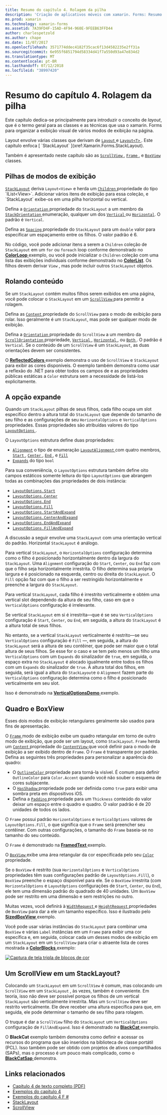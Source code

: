 ```yaml
---
title: Resumo do capítulo 4. Rolagem da pilha
description: 'Criação de aplicativos móveis com xamarin. Forms: Resumo do capítulo 4. Rolagem da pilha'
ms.prod: xamarin
ms.technology: xamarin-forms
ms.assetid: 7A39FD4F-15AD-4F94-960E-9FEEB63FFD44
author: charlespetzold
ms.author: chape
ms.date: 11/07/2017
ms.openlocfilehash: 3571774ddec4182f35cac6f13d4582235e2ff31a
ms.sourcegitcommit: 6e955f6851794d58334d41f7a550d93a47e834d2
ms.translationtype: MT
ms.contentlocale: pt-BR
ms.lasthandoff: 07/12/2018
ms.locfileid: "38997420"
---
```

# <a name="summary-of-chapter-4-scrolling-the-stack"></a>Resumo do capítulo 4. Rolagem da pilha

Este capítulo dedica-se principalmente para introduzir o conceito de *layout*, que é o termo geral para as classes e as técnicas que usa o xamarin. Forms para organizar a exibição visual de vários modos de exibição na página.

Layout envolve várias classes que derivam de [ `Layout` ](xref:Xamarin.Forms.Layout) e [ `Layout<T>` ](xref:Xamarin.Forms.Layout`1). Este capítulo enfoca [ `StackLayout` ](xref:Xamarin.Forms.StackLayout).

Também é apresentado neste capítulo são as [ `ScrollView` ](xref:Xamarin.Forms.ScrollView), [ `Frame` ](xref:Xamarin.Forms.Frame), e [ `BoxView` ](xref:Xamarin.Forms.BoxView) classes.

## <a name="stacks-of-views"></a>Pilhas de modos de exibição

[`StackLayout`](xref:Xamarin.Forms.StackLayout) deriva `Layout<View>` e herda um [ `Children` ](xref:Xamarin.Forms.Layout`1) propriedade do tipo `IList<View>`. Adicionar vários itens de exibição para essa coleção, e `StackLayout` exibe-os em uma pilha horizontal ou vertical.

Defina a [ `Orientation` ](xref:Xamarin.Forms.StackLayout.Orientation) propriedade do `StackLayout` a um membro da [ `StackOrientation` ](xref:Xamarin.Forms.StackOrientation) enumeração, qualquer um dos [ `Vertical` ](xref:Xamarin.Forms.StackOrientation.Vertical) ou [ `Horizontal`](xref:Xamarin.Forms.StackOrientation.Horizontal). O padrão é `Vertical`.

Defina as [ `Spacing` ](xref:Xamarin.Forms.StackLayout.Spacing) propriedade do `StackLayout` para um `double` valor para especificar um espaçamento entre os filhos. O valor padrão é 6.

No código, você pode adicionar itens a serem a `Children` coleção de `StackLayout` em um `for` ou `foreach` loop conforme demonstrado no [ **ColorLoop** ](https://github.com/xamarin/xamarin-forms-book-samples/tree/master/Chapter04/ColorLoop) exemplo, ou você pode inicializar o `Children` coleção com uma lista das exibições individuais conforme demonstrado no [ **ColorList**](https://github.com/xamarin/xamarin-forms-book-samples/tree/master/Chapter04/ColorList). Os filhos devem derivar `View` , mas pode incluir outros `StackLayout` objetos.

## <a name="scrolling-content"></a>Rolando conteúdo

Se um `StackLayout` contém muitos filhos serem exibidos em uma página, você pode colocar o `StackLayout` em um [ `ScrollView` ](xref:Xamarin.Forms.ScrollView) para permitir a rolagem.

Defina as [ `Content` ](xref:Xamarin.Forms.ScrollView.Content) propriedade do `ScrollView` para o modo de exibição para rolar. Isso geralmente é um `StackLayout`, mas pode ser qualquer modo de exibição.

Defina a [ `Orientation` ](xref:Xamarin.Forms.ScrollView.Orientation) propriedade do `ScrollView` a um membro da [ `ScrollOrientation` ](xref:Xamarin.Forms.ScrollOrientation) propriedade, [ `Vertical` ](xref:Xamarin.Forms.ScrollOrientation.Vertical), [ `Horizontal` ](xref:Xamarin.Forms.ScrollOrientation.Horizontal), ou [ `Both` ](xref:Xamarin.Forms.ScrollOrientation.Both). O padrão é `Vertical`. Se o conteúdo de um `ScrollView` é um `StackLayout`, as duas orientações devem ser consistentes.

O [ **ReflectedColors** ](https://github.com/xamarin/xamarin-forms-book-samples/tree/master/Chapter04/ReflectedColors) exemplo demonstra o uso de `ScrollView` e `StackLayout` para exibir as cores disponíveis. O exemplo também demonstra como usar a reflexão do .NET para obter todos os campos de e as propriedades públicas estáticas a `Color` estrutura sem a necessidade de listá-los explicitamente.

## <a name="the-expands-option"></a>A opção expande

Quando um `StackLayout` pilhas de seus filhos, cada filho ocupa um slot específico dentro a altura total do `StackLayout` que depende do tamanho de seu filho e as configurações de seu `HorizontalOptions` e `VerticalOptions` propriedades. Essas propriedades são atribuídas valores do tipo [ `LayoutOptions` ](http://developer.xamstage.com/api/type/Xamarin.Forms.LayoutOptions/).

O `LayoutOptions` estrutura define duas propriedades:

- [`Alignment`](xref:Xamarin.Forms.LayoutOptions.Alignment) o tipo de enumeração [ `LayoutAlignment` ](xref:Xamarin.Forms.LayoutAlignment) com quatro membros, [ `Start` ](xref:Xamarin.Forms.LayoutAlignment.Start), [ `Center` ](xref:Xamarin.Forms.LayoutAlignment.Center), [ `End` ](xref:Xamarin.Forms.LayoutAlignment.End), e [`Fill`](xref:Xamarin.Forms.LayoutAlignment.Fill)
- [`Expands`](xref:Xamarin.Forms.LayoutOptions.Expands) do tipo `bool`

Para sua conveniência, o `LayoutOptions` estrutura também define oito campos estáticos somente leitura do tipo `LayoutOptions` que abrangem todas as combinações das propriedades de dois instância:

- [`LayoutOptions.Start`](xref:Xamarin.Forms.LayoutOptions.Start)
- [`LayoutOptions.Center`](xref:Xamarin.Forms.LayoutOptions.Center)
- [`LayoutOptions.End`](xref:Xamarin.Forms.LayoutOptions.End)
- [`LayoutOptions.Fill`](xref:Xamarin.Forms.LayoutOptions.Fill)
- [`LayoutOptions.StartAndExpand`](xref:Xamarin.Forms.LayoutOptions.StartAndExpand)
- [`LayoutOptions.CenterAndExpand`](xref:Xamarin.Forms.LayoutOptions.CenterAndExpand)
- [`LayoutOptions.EndAndExpand`](xref:Xamarin.Forms.LayoutOptions.EndAndExpand)
- [`LayoutOptions.FillAndExpand`](xref:Xamarin.Forms.LayoutOptions.FillAndExpand)

A discussão a seguir envolve uma `StackLayout` com uma orientação vertical do padrão. Horizontal `StackLayout` é análogo.

Para vertical `StackLayout`, o `HorizontalOptions` configuração determina como o filho é posicionado horizontalmente dentro da largura do `StackLayout`. Uma `Alignment` configuração do `Start`, `Center`, ou `End` faz com que o filho seja horizontalmente irrestrita. O filho determina sua própria largura e é posicionado na esquerda, centro ou direita do `StackLayout`. O `Fill` opção faz com que o filho a ser restringido horizontalmente e preenche a largura do `StackLayout`.

Para vertical `StackLayout`, cada filho é irrestrito verticalmente e obtém uma vertical slot dependendo da altura de seu filho, caso em que o `VerticalOptions` configuração é irrelevante.

Se vertical `StackLayout` em si é irrestrita&mdash;que é se seu `VerticalOptions` configuração é `Start`, `Center`, ou `End`, em seguida, a altura do `StackLayout` é a altura total de seus filhos.

No entanto, se a vertical `StackLayout` verticalmente é restrito&mdash;se seu `VerticalOptions` configuração é `Fill` &mdash;, em seguida, a altura do `StackLayout` será a altura de seu contêiner, que pode ser maior que o total altura de seus filhos. Se esse for o caso e se tem pelo menos um filho uma `VerticalOptions` com um `Expands` do sinalizador de `true`, em seguida, o espaço extra no `StackLayout` é alocado igualmente entre todos os filhos com um `Expands` do sinalizador de `true`. A altura total dos filhos, em seguida, será igual a altura do `StackLayout`e o `Alignment` fazem parte do `VerticalOptions` configuração determina como o filho é posicionado verticalmente em seu slot.

Isso é demonstrado na [ **VerticalOptionsDemo** ](https://github.com/xamarin/xamarin-forms-book-samples/tree/master/Chapter04/VerticalOptionsDemo) exemplo.

## <a name="frame-and-boxview"></a>Quadro e BoxView

Esses dois modos de exibição retangulares geralmente são usados para fins de apresentação.

O [ `Frame` ](xref:Xamarin.Forms.Frame) modo de exibição exibe um quadro retangular em torno de outro modo de exibição, que pode ser um layout, como `StackLayout`. `Frame` herda um [ `Content` ](xref:Xamarin.Forms.ContentView.Content) propriedade do [ `ContentView` ](xref:Xamarin.Forms.ContentView) que você definir para o modo de exibição a ser exibido dentro de `Frame`. O `Frame` é transparente por padrão. Defina as seguintes três propriedades para personalizar a aparência do quadro:

- O [ `OutlineColor` ](xref:Xamarin.Forms.Frame.OutlineColor) propriedade para torná-la visível. É comum para definir `OutlineColor` para `Color.Accent` quando você não souber o esquema de cores subjacente.
- O [ `HasShadow` ](xref:Xamarin.Forms.Frame.HasShadow) propriedade pode ser definida como `true` para exibir uma sombra preta em dispositivos iOS.
- Defina a [ `Padding` ](xref:Xamarin.Forms.Layout.Padding) propriedade para um `Thickness` conteúdo do valor deixar um espaço entre o quadro e quadro. O valor padrão é de 20 unidades de todos os lados.

O `Frame` possui padrão `HorizontalOptions` e `VerticalOptions` valores de `LayoutOptions.Fill`, o que significa que o `Frame` será preencher seu contêiner. Com outras configurações, o tamanho do `Frame` baseia-se no tamanho do seu conteúdo.

O `Frame` é demonstrado na [ **FramedText** ](https://github.com/xamarin/xamarin-forms-book-samples/tree/master/Chapter04/FramedText) exemplo.

O [ `BoxView` ](xref:Xamarin.Forms.BoxView) exibe uma área retangular da cor especificada pelo seu [ `Color` ](xref:Xamarin.Forms.BoxView.Color) propriedade.

Se o `BoxView` é restrito (sua `HorizontalOptions` e `VerticalOptions` propriedades têm suas configurações padrão de `LayoutOptions.Fill`), o `BoxView` preenche o espaço disponível para ele. Se o `BoxView` irrestrita (com `HorizontalOptions` e `LayoutOptions` configurações de `Start`, `Center`, ou `End`), ele tem uma dimensão padrão do quadrado de 40 unidades. Um `BoxView` pode ser restrito em uma dimensão e sem restrições no outro.

Muitas vezes, você definirá à [ `WidthRequest` ](xref:Xamarin.Forms.VisualElement.WidthRequest) e [ `HeightRequest` ](xref:Xamarin.Forms.VisualElement.HeightRequest) propriedades de `BoxView` para dar a ele um tamanho específico. Isso é ilustrado pelo [ **SizedBoxView** ](https://github.com/xamarin/xamarin-forms-book-samples/tree/master/Chapter04/SizedBoxView) exemplo.

Você pode usar várias instâncias do `StackLayout` para combinar uma `BoxView` e várias `Label` instâncias em um `Frame` para exibir uma cor específica e, em seguida, colocar cada um desses modos de exibição em um `StackLayout` em um `ScrollView` para criar o atraente lista de cores mostrada a [ **ColorBlocks** ](https://github.com/xamarin/xamarin-forms-book-samples/tree/master/Chapter04/ColorBlocks) exemplo:

[![Captura de tela tripla de blocos de cor](images/ch04fg11-small.png "lista de cores")](images/ch04fg11-large.png#lightbox "lista de cores")

## <a name="a-scrollview-in-a-stacklayout"></a>Um ScrollView em um StackLayout?

Colocando um `StackLayout` em um `ScrollView` é comum, mas colocando um `ScrollView` em um `StackLayout` , às vezes, também é conveniente. Em teoria, isso não deve ser possível porque os filhos de um vertical `StackLayout` são verticalmente irrestrita. Mas um `ScrollView` deve ser restrito verticalmente. Ele deve receber uma altura específica para que, em seguida, ele pode determinar o tamanho de seu filho para rolagem.

O truque é dar a `ScrollView` filho do `StackLayout` um `VerticalOptions` configuração de `FillAndExpand`. Isso é demonstrado na [ **BlackCat** ](https://github.com/xamarin/xamarin-forms-book-samples/tree/master/Chapter04/BlackCat) exemplo.

O **BlackCat** exemplo também demonstra como definir e acessar os recursos do programa que são inseridos na biblioteca de classe portátil (PCL). Isso também pode ser obtido com projetos de ativos compartilhados (SAPs), mas o processo é um pouco mais complicado, como o [ **BlackCatSap** ](https://github.com/xamarin/xamarin-forms-book-samples/tree/master/Chapter04/BlackCatSap) demonstra.



## <a name="related-links"></a>Links relacionados

- [Capítulo 4 de texto completo (PDF)](https://download.xamarin.com/developer/xamarin-forms-book/XamarinFormsBook-Ch04-Apr2016.pdf)
- [Exemplos do capítulo 4](https://github.com/xamarin/xamarin-forms-book-samples/tree/master/Chapter04)
- [Exemplos do capítulo 4 F #](https://github.com/xamarin/xamarin-forms-book-samples/tree/master/Chapter04/FS)
- [StackLayout](~/xamarin-forms/user-interface/layouts/stack-layout.md)
- [ScrollView](~/xamarin-forms/user-interface/layouts/scroll-view.md)
